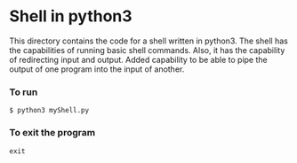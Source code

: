 # Shell in python3

This directory contains the code for a shell written in python3. The shell 
has the capabilities of running basic shell commands. Also, it has the
capability of redirecting input and output. Added capability to be able to
pipe the output of one program into the input of another.

### To run
`$ python3 myShell.py`

### To exit the program
`exit`
